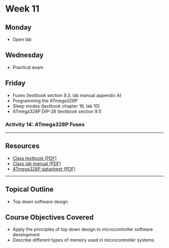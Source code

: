 # Week 11

## Monday
- Open lab

## Wednesday
- Practical exam

## Friday
- Fuses (textbook section 9.3, lab manual appendix A)
- Programming the ATmega328P
- Sleep modes (textbook chapter 16, lab 10)
- ATmega328P DIP-28 (textbook section 9.1)

### Activity 14: ATmega328P Fuses

---

## Resources
- [Class textbook (PDF)](https://doctor-pasquale.com/wp-content/uploads/2021/02/The-Yellow-Book.pdf)
- [Class lab manual (PDF)](https://doctor-pasquale.com/wp-content/uploads/2023/05/ENGIN-2223-Lab-Manual.pdf)
- [ATmega328P datasheet (PDF)](https://doctor-pasquale.com/wp-content/uploads/2018/11/ATmega328P.pdf)

---

## Topical Outline
- Top down software design

## Course Objectives Covered
- Apply the principles of top down design to microcontroller software development
- Describe different types of memory used in microcontroller systems
